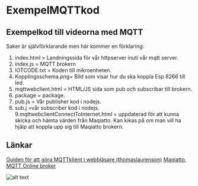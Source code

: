 # ExempelMQTTkod
## Exempelkod till videorna med MQTT

Saker är självförklarande men här kommer en förklaring:
1. index.html = Landningssida för vår httpserver inuti vår mqtt server.
2. index.js = MQTT brokern
3. IOTCODE.txt = Koden till mikroenheten.
4. Kopplingsschema.png= Bild som visar hur du ska koppla Esp 8266 till led.
5. mqttwebclient.html = HTML/JS sida som pub och subscribar till brokern.
6. package = package.
7. pub.js = Vår publisher kod i nodejs.
8. sub.j =vår subscriber kod i nodejs.
9.mqttwebclientConnectToInternet.html  = uppdaterad för att kunna skicka och hämta värden från Maqiatto. Kan kikas på om man vill ha hjälp att koppla upp sig till Maqiatto brokern.


## Länkar
[Guiden för att göra MQTTklient i webbläsare (thomaslaurenson)](https://www.thomaslaurenson.com/blog/2018/07/10/mqtt-web-application-using-javascript-and-websockets/)
[Maqiatto, MQTT Online broker](https://www.maqiatto.com/connect)

![alt text](https://www.maqiatto.com/images/maqiattowebsock.png "Maqiatto connect instruktioner")

